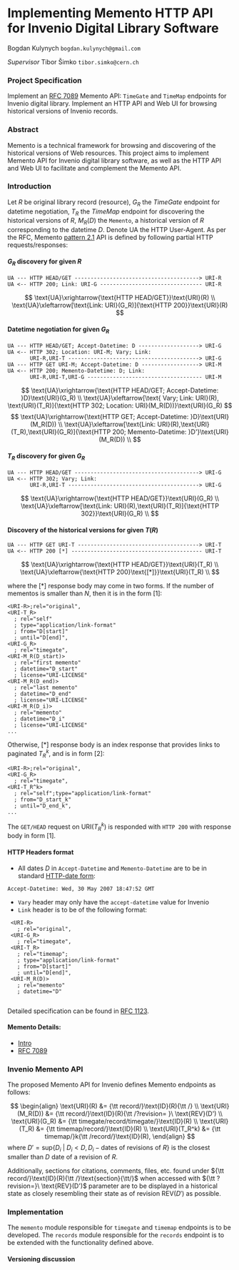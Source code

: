 Implementing Memento HTTP API for Invenio Digital Library Software
==================================================================

Bogdan Kulynych `bogdan.kulynych@gmail.com`

*Supervisor*
Tibor Šimko `tibor.simko@cern.ch`

### Project Specification
Implement an [RFC 7089](http://www.mementoweb.org/guide/rfc/) Memento API: `TimeGate` and `TimeMap` endpoints for Invenio digital library. Implement an HTTP API and Web UI for browsing historical versions of Invenio records.

### Abstract
Memento is a technical framework for browsing and discovering of the historical versions of Web resources. This project aims to implement Memento API for Invenio digital library software, as well as the HTTP API and Web UI to facilitate and complement the Memento API.

### Introduction
Let $R$ be original library record (resource), $G_R$ the *TimeGate* endpoint for datetime negotiation, $T_R$ the *TimeMap* endpoint for discovering the historical versions of $R$, $M_R(D)$ the `Memento`, a historical version of $R$ corresponding to the datetime $D$. Denote $\text{UA}$ the HTTP User-Agent. As per the RFC, Memento [pattern 2.1](http://www.mementoweb.org/guide/rfc/#Pattern2.1) API is defined by following partial HTTP requests/responses:

#### $G_R$ discovery for given $R$
```
UA --- HTTP HEAD/GET ---------------------------------------> URI-R
UA <-- HTTP 200; Link: URI-G -------------------------------- URI-R
```
$$
\text{UA}\xrightarrow{\text{HTTP HEAD/GET}}\text{URI}(R) \\
\text{UA}\xleftarrow[\text{Link: URI}(G_R)]{\text{HTTP 200}}\text{URI}(R)
$$

#### Datetime negotiation for given $G_R$
```
UA --- HTTP HEAD/GET; Accept-Datetime: D -------------------> URI-G
UA <-- HTTP 302; Location: URI-M; Vary; Link:
       URI-R,URI-T -----------------------------------------> URI-G
UA --- HTTP GET URI-M; Accept-Datetime: D ------------------> URI-M
UA <-- HTTP 200; Memento-Datetime: D; Link:
       URI-R,URI-T,URI-G ------------------------------------ URI-M
```

$$
\text{UA}\xrightarrow{\text{HTTP HEAD/GET; Accept-Datetime: }D}\text{URI}(G_R) \\
\text{UA}\xleftarrow[\text{ Vary; Link: URI}(R), \text{URI}(T_R)]{\text{HTTP 302; Location: URI}(M_R(D))}\text{URI}(G_R)
$$
$$
\text{UA}\xrightarrow{\text{HTTP GET; Accept-Datetime: }D}\text{URI}(M_R(D)) \\
\text{UA}\xleftarrow[\text{Link: URI}(R),\text{URI}(T_R),\text{URI}(G_R)]{\text{HTTP 200; Memento-Datetime: }D'}\text{URI}(M_R(D)) \\
$$

#### $T_R$ discovery for given $G_R$
```
UA --- HTTP HEAD/GET ---------------------------------------> URI-G
UA <-- HTTP 302; Vary; Link:
       URI-R,URI-T -----------------------------------------> URI-G
```

$$
\text{UA}\xrightarrow{\text{HTTP HEAD/GET}}\text{URI}(G_R) \\
\text{UA}\xleftarrow[\text{Link: URI}(R),\text{URI}(T_R)]{\text{HTTP 302}}\text{URI}(G_R) \\
$$

#### Discovery of the historical versions for given $T(R)$
```
UA --- HTTP GET URI-T --------------------------------------> URI-T
UA <-- HTTP 200 [*] ----------------------------------------- URI-T
```

$$
\text{UA}\xrightarrow{\text{HTTP HEAD/GET}}\text{URI}(T_R) \\
\text{UA}\xleftarrow{\text{HTTP 200}\text{[*]}}\text{URI}(T_R) \\
$$

where the [\*] response body may come in two forms. If the number of mementos is smaller than *N*, then it is in the form [1]:
```
<URI-R>;rel="original",
<URI-T_R>
  ; rel="self"
  ; type="application/link-format"
  ; from="D[start]"
  ; until="D[end]",
<URI-G_R>
  ; rel="timegate",
<URI-M_R(D_start)>
  ; rel="first memento"
  ; datetime="D_start"
  ; license="URI-LICENSE"
<URI-M_R(D_end)>
  ; rel="last memento"
  ; datetime="D_end"
  ; license="URI-LICENSE"
<URI-M_R(D_i)>
  ; rel="memento"
  ; datetime="D_i"
  ; license="URI-LICENSE"
...
```

Otherwise, [\*] response body is an index response that provides links to paginated $T_R^k$, and is in form [2]:

```
<URI-R>;rel="original",
<URI-G_R>
  ; rel="timegate",
<URI-T_R^k>
  ; rel="self";type="application/link-format"
  ; from="D_start_k"
  ; until="D_end_k",
...
```

The `GET/HEAD` request on $\text{URI}(T_R^k)$ is responded with `HTTP 200` with response body in form [1].

#### HTTP Headers format

- All dates $D$ in `Accept-Datetime` and `Memento-Datetime` are to be in standard [HTTP-date form](http://tools.ietf.org/html/rfc2616):

```
Accept-Datetime: Wed, 30 May 2007 18:47:52 GMT
```
- `Vary` header may only have the `accept-datetime` value for Invenio
- `Link` header is to be of the following format:

```
 <URI-R>
   ; rel="original",
 <URI-G_R>
   ; rel="timegate",
 <URI-T_R>
   ; rel="timemap";
   ; type="application/link-format"
   ; from="D[start]"
   ; until="D[end]",
 <URI-M_R(D)>
   ; rel="memento"
   ; datetime="D"
  
```

Detailed specification can be found in [RFC 1123](http://www.mementoweb.org/guide/rfc/#RFC1123).
#### Memento Details:

- [Intro](http://www.mementoweb.org/guide/quick-intro/)
- [RFC 7089](http://www.mementoweb.org/guide/rfc/)


### Invenio Memento API

The proposed Memento API for Invenio defines Memento endpoints as follows:

$$
\begin{align}
\text{URI}(R) &= {\tt record/}\text{ID}(R){\tt /} \\
\text{URI}(M_R(D)) &= {\tt record/}\text{ID}(R){\tt /?revision= }\ \text{REV}(D') \\
\text{URI}(G_R) &= {\tt timegate/record/timegate/}\text{ID}(R) \\
\text{URI}(T_R) &= {\tt timemap/record/}\text{ID}(R) \\
\text{URI}(T_R^k) &= {\tt timemap/}k{\tt /record/}\text{ID}(R),
\end{align}
$$
where $D' = \text{sup} \{D_i~|~D_i<D, D_i - \text{dates of revisions of }R\}$ is the closest smaller than $D$ date of a revision of $R$.

Additionally, sections for citations, comments, files, etc. found under ${\tt record/}\text{ID}(R){\tt /}\text{section}{\tt/}$ when accessed with ${\tt ?revision=}\ \text{REV}(D')$ parameter are to be displayed in a historical state as closely resembling their state as of revision $\text{REV}(D')$ as possible.

### Implementation

The `memento` module responsible for `timegate` and `timemap` endpoints is to be developed. The `records` module responsible for the `records` endpoint is to be extended with the functionality defined above.

#### Versioning discussion

